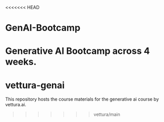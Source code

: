 <<<<<<< HEAD
# GenAI-Bootcamp
Generative AI Bootcamp across 4 weeks.
=======
# vettura-genai
This repository hosts the course materials for the generative ai course by vettura.ai.
>>>>>>> vettura/main
